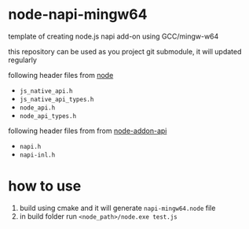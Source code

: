 node-napi-mingw64
=================

template of creating node.js napi add-on using GCC/mingw-w64

this repository can be used as you project git submodule, it will updated regularly

following header files from [node](https://github.com/nodejs/node)
- `js_native_api.h`
- `js_native_api_types.h`
- `node_api.h`
- `node_api_types.h`

following header files from from [node-addon-api](https://github.com/nodejs/node-addon-api)
- `napi.h`
- `napi-inl.h`

how to use
==========

1. build using cmake and it will generate `napi-mingw64.node` file
2. in build folder run `<node_path>/node.exe test.js`
